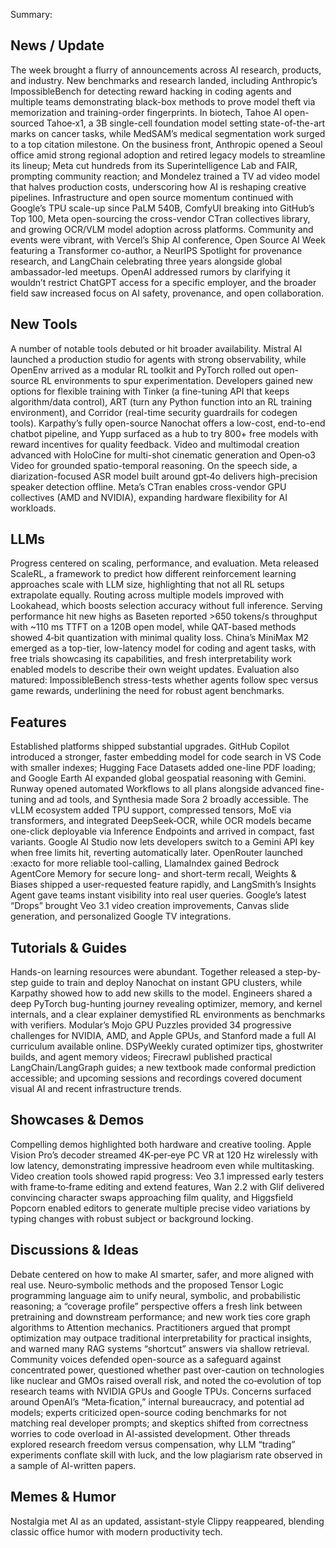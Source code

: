 Summary:
## News / Update
The week brought a flurry of announcements across AI research, products, and industry. New benchmarks and research landed, including Anthropic’s ImpossibleBench for detecting reward hacking in coding agents and multiple teams demonstrating black-box methods to prove model theft via memorization and training-order fingerprints. In biotech, Tahoe AI open-sourced Tahoe‑x1, a 3B single-cell foundation model setting state-of-the-art marks on cancer tasks, while MedSAM’s medical segmentation work surged to a top citation milestone. On the business front, Anthropic opened a Seoul office amid strong regional adoption and retired legacy models to streamline its lineup; Meta cut hundreds from its Superintelligence Lab and FAIR, prompting community reaction; and Mondelez trained a TV ad video model that halves production costs, underscoring how AI is reshaping creative pipelines. Infrastructure and open source momentum continued with Google’s TPU scale-up since PaLM 540B, ComfyUI breaking into GitHub’s Top 100, Meta open-sourcing the cross-vendor CTran collectives library, and growing OCR/VLM model adoption across platforms. Community and events were vibrant, with Vercel’s Ship AI conference, Open Source AI Week featuring a Transformer co-author, a NeurIPS Spotlight for provenance research, and LangChain celebrating three years alongside global ambassador-led meetups. OpenAI addressed rumors by clarifying it wouldn’t restrict ChatGPT access for a specific employer, and the broader field saw increased focus on AI safety, provenance, and open collaboration.

## New Tools
A number of notable tools debuted or hit broader availability. Mistral AI launched a production studio for agents with strong observability, while OpenEnv arrived as a modular RL toolkit and PyTorch rolled out open-source RL environments to spur experimentation. Developers gained new options for flexible training with Tinker (a fine-tuning API that keeps algorithm/data control), ART (turn any Python function into an RL training environment), and Corridor (real-time security guardrails for codegen tools). Karpathy’s fully open-source Nanochat offers a low-cost, end-to-end chatbot pipeline, and Yupp surfaced as a hub to try 800+ free models with reward incentives for quality feedback. Video and multimodal creation advanced with HoloCine for multi-shot cinematic generation and Open‑o3 Video for grounded spatio-temporal reasoning. On the speech side, a diarization-focused ASR model built around gpt‑4o delivers high-precision speaker detection offline. Meta’s CTran enables cross-vendor GPU collectives (AMD and NVIDIA), expanding hardware flexibility for AI workloads.

## LLMs
Progress centered on scaling, performance, and evaluation. Meta released ScaleRL, a framework to predict how different reinforcement learning approaches scale with LLM size, highlighting that not all RL setups extrapolate equally. Routing across multiple models improved with Lookahead, which boosts selection accuracy without full inference. Serving performance hit new highs as Baseten reported >650 tokens/s throughput with ~110 ms TTFT on a 120B open model, while QAT-based methods showed 4‑bit quantization with minimal quality loss. China’s MiniMax M2 emerged as a top-tier, low-latency model for coding and agent tasks, with free trials showcasing its capabilities, and fresh interpretability work enabled models to describe their own weight updates. Evaluation also matured: ImpossibleBench stress-tests whether agents follow spec versus game rewards, underlining the need for robust agent benchmarks.

## Features
Established platforms shipped substantial upgrades. GitHub Copilot introduced a stronger, faster embedding model for code search in VS Code with smaller indexes; Hugging Face Datasets added one-line PDF loading; and Google Earth AI expanded global geospatial reasoning with Gemini. Runway opened automated Workflows to all plans alongside advanced fine-tuning and ad tools, and Synthesia made Sora 2 broadly accessible. The vLLM ecosystem added TPU support, compressed tensors, MoE via transformers, and integrated DeepSeek‑OCR, while OCR models became one-click deployable via Inference Endpoints and arrived in compact, fast variants. Google AI Studio now lets developers switch to a Gemini API key when free limits hit, reverting automatically later. OpenRouter launched :exacto for more reliable tool-calling, LlamaIndex gained Bedrock AgentCore Memory for secure long- and short-term recall, Weights & Biases shipped a user-requested feature rapidly, and LangSmith’s Insights Agent gave teams instant visibility into real user queries. Google’s latest “Drops” brought Veo 3.1 video creation improvements, Canvas slide generation, and personalized Google TV integrations.

## Tutorials & Guides
Hands-on learning resources were abundant. Together released a step-by-step guide to train and deploy Nanochat on instant GPU clusters, while Karpathy showed how to add new skills to the model. Engineers shared a deep PyTorch bug-hunting journey revealing optimizer, memory, and kernel internals, and a clear explainer demystified RL environments as benchmarks with verifiers. Modular’s Mojo GPU Puzzles provided 34 progressive challenges for NVIDIA, AMD, and Apple GPUs, and Stanford made a full AI curriculum available online. DSPyWeekly curated optimizer tips, ghostwriter builds, and agent memory videos; Firecrawl published practical LangChain/LangGraph guides; a new textbook made conformal prediction accessible; and upcoming sessions and recordings covered document visual AI and recent infrastructure trends.

## Showcases & Demos
Compelling demos highlighted both hardware and creative tooling. Apple Vision Pro’s decoder streamed 4K‑per‑eye PC VR at 120 Hz wirelessly with low latency, demonstrating impressive headroom even while multitasking. Video creation tools showed rapid progress: Veo 3.1 impressed early testers with frame‑to‑frame editing and extend features, Wan 2.2 with Glif delivered convincing character swaps approaching film quality, and Higgsfield Popcorn enabled editors to generate multiple precise video variations by typing changes with robust subject or background locking.

## Discussions & Ideas
Debate centered on how to make AI smarter, safer, and more aligned with real use. Neuro‑symbolic methods and the proposed Tensor Logic programming language aim to unify neural, symbolic, and probabilistic reasoning; a “coverage profile” perspective offers a fresh link between pretraining and downstream performance; and new work ties core graph algorithms to Attention mechanics. Practitioners argued that prompt optimization may outpace traditional interpretability for practical insights, and warned many RAG systems “shortcut” answers via shallow retrieval. Community voices defended open-source as a safeguard against concentrated power, questioned whether past over-caution on technologies like nuclear and GMOs raised overall risk, and noted the co‑evolution of top research teams with NVIDIA GPUs and Google TPUs. Concerns surfaced around OpenAI’s “Meta‑fication,” internal bureaucracy, and potential ad models; experts criticized open-source coding benchmarks for not matching real developer prompts; and skeptics shifted from correctness worries to code overload in AI-assisted development. Other threads explored research freedom versus compensation, why LLM “trading” experiments conflate skill with luck, and the low plagiarism rate observed in a sample of AI-written papers.

## Memes & Humor
Nostalgia met AI as an updated, assistant-style Clippy reappeared, blending classic office humor with modern productivity tech.


